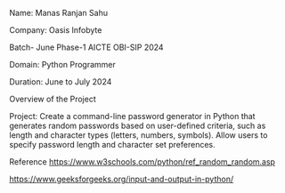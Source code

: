 Name: Manas Ranjan Sahu

Company: Oasis Infobyte

Batch- June Phase-1 AICTE OBI-SIP 2024

Domain: Python Programmer 

Duration: June to July 2024

Overview of the Project

Project: Create a command-line password generator in Python that generates random passwords based on user-defined criteria, such as length and character types (letters, numbers, symbols). Allow users to specify password length and character set preferences.


Reference 
https://www.w3schools.com/python/ref_random_random.asp


https://www.geeksforgeeks.org/input-and-output-in-python/
